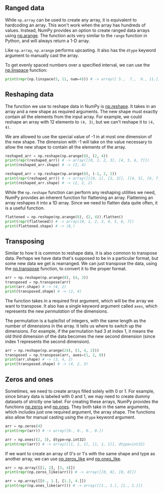 ## Ranged data

While `np.array` can be used to create any array, it is equivalent to hardcoding an 
array. This won't work when the array has hundreds of values. Instead, 
NumPy provides an option to create ranged data arrays using [np.arange](https://docs.scipy.org/doc/numpy/reference/generated/numpy.arange.html). The function acts very similar to the `range` function in Python, and will always return a 1-D array.

Like `np.array`, `np.arange` performs upcasting. It also has the `dtype` keyword argument to manually cast the array.

To get evenly spaced numbers over a specified interval, we can use the [np.linspace](https://docs.scipy.org/doc/numpy/reference/generated/numpy.linspace.html) function:

```python
print(repr(np.linspace(5, 11, num=4))) # -> array([ 5.,  7.,  9., 11.])
```

## Reshaping data

The function we use to reshape data in NumPy is [np.reshape](https://docs.scipy.org/doc/numpy/reference/generated/numpy.reshape.html).
It takes in an array and a new shape as required arguments. The new shape must exactly contain all the elements from the input array. For example, we could reshape an array with 12 elements to `(4, 3)`, but we can't reshape it to `(4, 4)`.

We are allowed to use the special value of -1 in at most one dimension of the new shape. The dimension with -1 will take on the value necessary to allow the new shape to contain all the elements of the array.

```python
reshaped_arr = np.reshape(np.arange(8), (2, 4))
print(repr(reshaped_arr)) # -> array([[0, 1, 2, 3], [4, 5, 6, 7]])
print(reshaped_arr.shape) # -> (2, 4)

reshaped_arr = np.reshape(np.arange(8), (-1, 2, 2))
print(repr(reshaped_arr)) # -> array([[[0, 1], [2, 3]], [[4, 5], [6, 7]]])
print(reshaped_arr.shape) # -> (2, 2, 2)
```

While the `np.reshape` function can perform any reshaping utilities we need, NumPy provides an inherent function for flattening an array. Flattening an array reshapes it into a 1D array. Since we need  to flatten data quite often, it is a useful function.

```python
flattened = np.reshape(np.arange(8), (2, 4)).flatten()
print(repr(flattened)) # -> array([0, 1, 2, 3, 4, 5, 6, 7])
print(flattened.shape) # -> (8,)
```

## Transposing

Similar to how it is common to reshape data, it is also common to transpose data. Perhaps we have data that's supposed to be in a particular format, but some new 
data we get is rearranged. We can just transpose the data, using the [np.transpose](https://docs.scipy.org/doc/numpy/reference/generated/numpy.transpose.html) function, to convert it to the proper format.

```python
arr = np.reshape(np.arange(8), (4, 2))
transposed = np.transpose(arr)
print(arr.shape) # -> (4, 2)
print(transposed.shape) # -> (2, 4)
```

The function takes in a required first argument, which will be the array we want to transpose. It also has a single keyword argument called `axes`, which represents the new *permutation* of the dimensions.

The permutation is a tuple/list of integers, with the same length as the number of dimensions in the array. It tells us where to switch up the dimensions. For example, if the permutation had 3 at index 1, it means the old third dimension of the data becomes the new second dimension (since index 1 represents the second dimension).

```python
arr = np.reshape(np.arange(24), (3, 4, 2)))
transposed = np.transpose(arr, axes=(1, 2, 0))
print(arr.shape) # -> (3, 4, 2)
print(transposed.shape) # -> (4, 2, 3)
```

## Zeros and ones

Sometimes, we need to create arrays filled solely with 0 or 1. For example, since binary data is labeled with 0 and 1, we may need to create dummy datasets of strictly one label. For creating these arrays, NumPy provides the functions [np.zeros](https://docs.scipy.org/doc/numpy/reference/generated/numpy.zeros.html) and [np.ones](https://docs.scipy.org/doc/numpy/reference/generated/numpy.ones.html).
They both take in the same arguments, which includes just one required argument, the array shape. The functions also allow for manual casting using the `dtype` keyword argument.

```python
arr = np.zeros(4)
print(repr(arr)) # -> array([0., 0., 0., 0.])

arr = np.ones((2, 3), dtype=np.int32)
print(repr(arr)) # -> array([[1, 1, 1], [1, 1, 1]], dtype=int32)
```

If we want to create an array of 0's or 1's with the same shape and type as another array, we can use [np.zeros_like](https://docs.scipy.org/doc/numpy/reference/generated/numpy.zeros_like.html) and [np.ones_like](https://docs.scipy.org/doc/numpy/reference/generated/numpy.ones_like.html).

```python
arr = np.array([[1, 2], [3, 4]])
print(repr(np.zeros_like(arr))) # -> array([[0, 0], [0, 0]])

arr = np.array([[0., 1.], [1.2, 4.]])
print(repr(np.ones_like(arr))) # -> array([[1., 1.], [1., 1.]])
```
